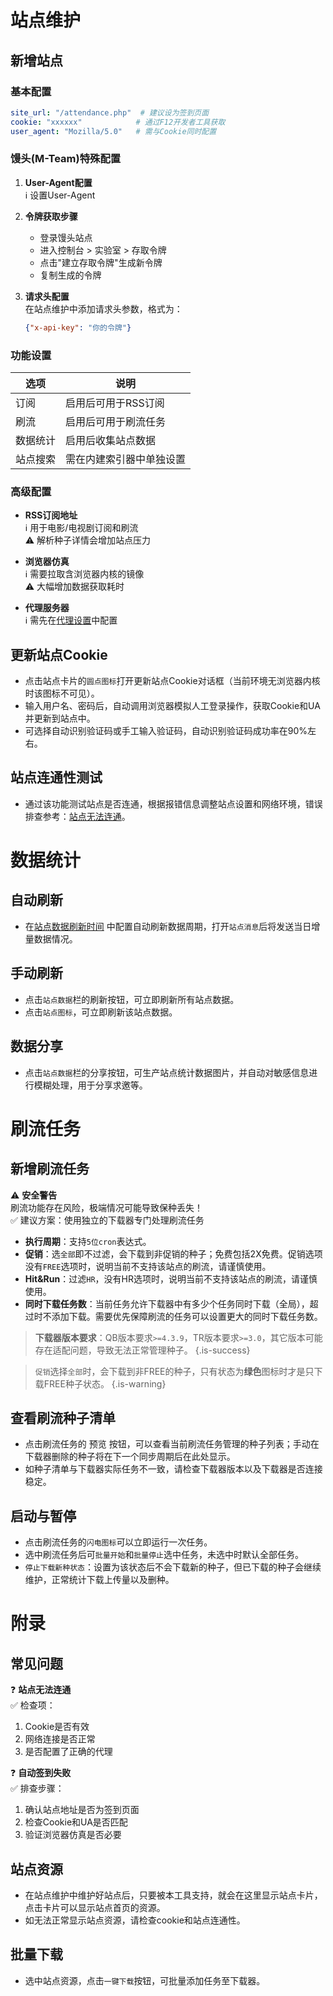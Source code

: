 # 站点维护


## 新增站点

### 基本配置
```yaml
site_url: "/attendance.php"  # 建议设为签到页面
cookie: "xxxxxx"            # 通过F12开发者工具获取
user_agent: "Mozilla/5.0"   # 需与Cookie同时配置
```

### 馒头(M-Team)特殊配置
1. **User-Agent配置**  
   ℹ️ 设置User-Agent

2. **令牌获取步骤**  
   - 登录馒头站点
   - 进入控制台 > 实验室 > 存取令牌
   - 点击"建立存取令牌"生成新令牌
   - 复制生成的令牌

3. **请求头配置**  
   在站点维护中添加请求头参数，格式为：  
   ```json
   {"x-api-key": "你的令牌"}
   ```

### 功能设置
| 选项 | 说明 |
|------|------|
| 订阅 | 启用后可用于RSS订阅 |
| 刷流 | 启用后可用于刷流任务 |
| 数据统计 | 启用后收集站点数据 |
| 站点搜索 | 需在内建索引器中单独设置 |

### 高级配置
- **RSS订阅地址**  
  ℹ️ 用于电影/电视剧订阅和刷流  
  ⚠️ 解析种子详情会增加站点压力

- **浏览器仿真**  
  ℹ️ 需要拉取含浏览器内核的镜像  
  ⚠️ 大幅增加数据获取耗时

- **代理服务器**  
  ℹ️ 需先在[代理设置](configuration.md#2-网络代理)中配置

## 更新站点Cookie

- 点击站点卡片的`圆点图标`打开更新站点Cookie对话框（当前环境无浏览器内核时该图标不可见）。
- 输入用户名、密码后，自动调用浏览器模拟人工登录操作，获取Cookie和UA并更新到站点中。
- 可选择自动识别验证码或手工输入验证码，自动识别验证码成功率在90%左右。

## 站点连通性测试

- 通过该功能测试站点是否连通，根据报错信息调整站点设置和网络环境，错误排查参考：[站点无法连通](#常见问题)。

# 数据统计


## 自动刷新

- 在[站点数据刷新时间](configuration.md#服务配置) 中配置自动刷新数据周期，打开`站点消息`后将发送当日增量数据情况。

## 手动刷新

- 点击`站点数据`栏的刷新按钮，可立即刷新所有站点数据。
- 点击`站点图标`，可立即刷新该站点数据。

## 数据分享

- 点击`站点数据`栏的分享按钮，可生产站点统计数据图片，并自动对敏感信息进行模糊处理，用于分享求邀等。

# 刷流任务


## 新增刷流任务

⚠️ **安全警告**  
刷流功能存在风险，极端情况可能导致保种丢失！  
✅ 建议方案：使用独立的下载器专门处理刷流任务

- **执行周期**：支持`5位cron`表达式。
- **促销**：选`全部`即不过滤，会下载到非促销的种子；免费包括2X免费。促销选项没有`FREE`选项时，说明当前不支持该站点的刷流，请谨慎使用。
- **Hit&Run**：过滤`HR`，没有HR选项时，说明当前不支持该站点的刷流，请谨慎使用。
- **同时下载任务数**：当前任务允许下载器中有多少个任务同时下载（全局），超过时不添加下载。需要优先保障刷流的任务可以设置更大的同时下载任务数。

> **下载器版本要求**：QB版本要求`>=4.3.9`，TR版本要求`>=3.0`，其它版本可能存在适配问题，导致无法正常管理种子。
{.is-success}

> `促销`选择`全部`时，会下载到非FREE的种子，只有状态为**绿色**图标时才是只下载FREE种子状态。
{.is-warning}

## 查看刷流种子清单

- 点击刷流任务的 <kbd>预览</kbd> 按钮，可以查看当前刷流任务管理的种子列表；手动在下载器删除的种子将在下一个同步周期后在此处显示。
- 如种子清单与下载器实际任务不一致，请检查下载器版本以及下载器是否连接稳定。

## 启动与暂停

- 点击刷流任务的`闪电图标`可以立即运行一次任务。
- 选中刷流任务后可`批量开始`和`批量停止`选中任务，未选中时默认全部任务。
- `停止下载新种状态`：设置为该状态后不会下载新的种子，但已下载的种子会继续维护，正常统计下载上传量以及删种。

# 附录

## 常见问题
❓ **站点无法连通**  
✅ 检查项：
1. Cookie是否有效
2. 网络连接是否正常
3. 是否配置了正确的代理

❓ **自动签到失败**  
✅ 排查步骤：
1. 确认站点地址是否为签到页面
2. 检查Cookie和UA是否匹配
3. 验证浏览器仿真是否必要

## 站点资源

- 在站点维护中维护好站点后，只要被本工具支持，就会在这里显示站点卡片，点击卡片可以显示站点首页的资源。
- 如无法正常显示站点资源，请检查cookie和站点连通性。

## 批量下载

- 选中站点资源，点击`一键下载`按钮，可批量添加任务至下载器。
